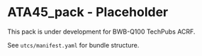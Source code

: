 # ATA45_pack - Placeholder

This pack is under development for BWB-Q100 TechPubs ACRF.

See `utcs/manifest.yaml` for bundle structure.
